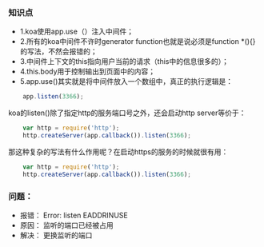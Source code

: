 ### 知识点

+ 1.koa使用app.use（）注入中间件；
+ 2.所有的koa中间件不许时generator function也就是说必须是function *(){}的写法，不然会报错的；
+ 3.中间件上下文的this指向用户当前的请求（this中的信息很多的）；
+ 4.this.body用于控制输出到页面中的内容；
+ 5.app.use()其实就是将中间件放入一个数组中，真正的执行逻辑是：

```javascript
    app.listen(3366);
```
koa的listen()除了指定http的服务端口号之外，还会启动http server等价于：

```javascript
    var http = require('http');
    http.createServer(app.callback()).listen(3366);
```
那这种复杂的写法有什么作用呢？在启动https的服务的时候就很有用：

```javascript
    var http = require('http');
    http.createServer(app.callback()).listen(3366);
```

### 问题：

+ 报错： Error: listen EADDRINUSE
+ 原因： 监听的端口已经被占用
+ 解决： 更换监听的端口
